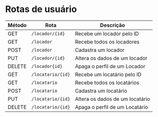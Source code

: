 # Rotas de usuário

| Método | Rota                       | Descrição                                                          |
| ------ | -------------------------- | ------------------------------------------------------------------ |
| GET   | `/locador/{id}`                   | Recebe um locador pelo ID                                             |
| GET   | `/locador`                   | Recebe todos os locadores                                           |
| POST  | `/locador`                   | Cadastra um locador                                           |
| PUT  | `/locador/{id}`                   | Altera os dados de um locador                                           |
| DELETE  | `/locador{id}`                   | Apaga o perfil de um Locador                                        |
| GET   | `/locatario/{id}`                   | Recebe um locatário pelo ID                                       |
| GET   | `/locatario`                   | Recebe todos os locatários                                           |
| POST  | `/locatario`                   | Cadastra um locatário                                           |
| PUT  | `/locatario/{id}`                   | Altera os dados de um locatário                                           |
| DELETE  | `/locatario/{id}`                   | Apaga o perfil de um Locatário                                        |
